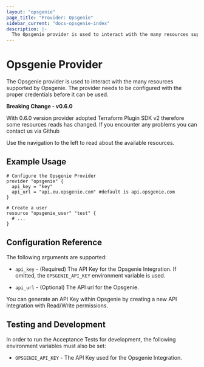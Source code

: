 ```yaml
---
layout: "opsgenie"
page_title: "Provider: Opsgenie"
sidebar_current: "docs-opsgenie-index"
description: |-
  The Opsgenie provider is used to interact with the many resources supported by Opsgenie. The provider needs to be configured with the proper credentials before it can be used.
---
```


# Opsgenie Provider

The Opsgenie provider is used to interact with the
many resources supported by Opsgenie. The provider needs to be configured
with the proper credentials before it can be used.

**Breaking Change - v0.6.0**

With 0.6.0 version provider adopted Terraform Plugin SDK v2 therefore some resources reads has changed. 
If you encounter any problems you can contact us via Github

Use the navigation to the left to read about the available resources.

## Example Usage

```hcl
# Configure the Opsgenie Provider
provider "opsgenie" {
  api_key = "key"
  api_url = "api.eu.opsgenie.com" #default is api.opsgenie.com
}

# Create a user
resource "opsgenie_user" "test" {
  # ...
}
```

## Configuration Reference

The following arguments are supported:

* `api_key` - (Required) The API Key for the Opsgenie Integration. If omitted, the
  `OPSGENIE_API_KEY` environment variable is used.

* `api_url` - (Optional) The API url for the Opsgenie.

You can generate an API Key within Opsgenie by creating a new API Integration with Read/Write permissions.

## Testing and Development

In order to run the Acceptance Tests for development, the following environment
variables must also be set:

* `OPSGENIE_API_KEY` - The API Key used for the Opsgenie Integration.
